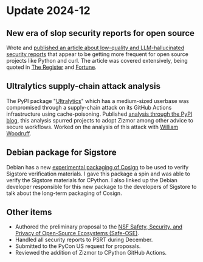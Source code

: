 # Update 2024-12

## New era of slop security reports for open source

Wrote and [published an article about low-quality and LLM-hallucinated security reports](https://sethmlarson.dev/slop-security-reports)
that appear to be getting more frequent for open source projects like Python and curl.
The article was covered extensively, being quoted in
[The Register](https://www.theregister.com/2024/12/10/ai_slop_bug_reports/) and [Fortune](https://fortune.com/2024/12/10/fortune-brainstorm-ai-promises-reality/).

## Ultralytics supply-chain attack analysis

The PyPI package "[Ultralytics](https://pypi.org/project/ultralytics)" which has a medium-sized userbase was compromised
through a supply-chain attack on its GitHub Actions infrastructure using cache-poisoning.
Published [analysis through the PyPI blog](https://blog.pypi.org/posts/2024-12-11-ultralytics-attack-analysis/), this analysis spurred projects to adopt Zizmor among other
advice to secure workflows. Worked on the analysis of this attack with [William Woodruff](https://blog.yossarian.net/2024/12/06/zizmor-ultralytics-injection).

## Debian package for Sigstore

Debian has a new [experimental packaging of Cosign](https://lists.debian.org/debian-go/2024/12/msg00005.html) to be used
to verify Sigstore verification materials. I gave this package a spin and was able
to verify the Sigstore materials for CPython. I also linked up the Debian developer
responsible for this new package to the developers of Sigstore to talk about the long-term
packaging of Cosign.

## Other items

* Authored the preliminary proposal to the [NSF Safety, Security, and Privacy of Open-Source Ecosystems (Safe-OSE)](https://new.nsf.gov/funding/opportunities/safe-ose-safety-security-privacy-open-source-ecosystems).
* Handled all security reports to PSRT during December.
* Submitted to the PyCon US request for proposals.
* Reviewed the addition of Zizmor to CPython GitHub Actions.

